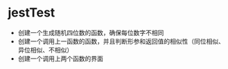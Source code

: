 # jestTest

- 创建一个生成随机四位数的函数，确保每位数字不相同
- 创建一个调用上一函数的函数，并且判断形参和返回值的相似性（同位相似、异位相似、不相似）
- 创建一个调用上两个函数的界面
